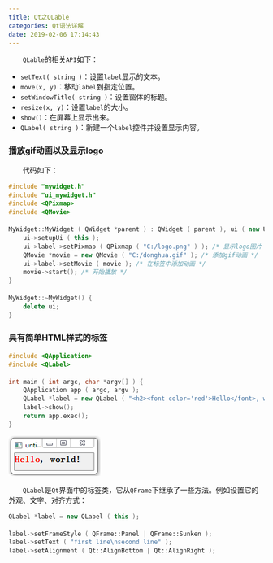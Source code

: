 ```yaml
---
title: Qt之QLable
categories: Qt语法详解
date: 2019-02-06 17:14:43
---
```

&emsp;&emsp;`QLable`的相关`API`如下：<!--more-->

- `setText( string )`：设置`label`显示的文本。
- `move(x, y)`：移动`label`到指定位置。
- `setWindowTitle( string )`：设置窗体的标题。
- `resize(x, y)`：设置`label`的大小。
- `show()`：在屏幕上显示出来。
- `QLabel( string )`：新建一个`label`控件并设置显示内容。

### 播放gif动画以及显示logo

&emsp;&emsp;代码如下：

``` cpp
#include "mywidget.h"
#include "ui_mywidget.h"
#include <QPixmap>
#include <QMovie>

MyWidget::MyWidget ( QWidget *parent ) : QWidget ( parent ), ui ( new Ui::MyWidget ) {
    ui->setupUi ( this );
    ui->label->setPixmap ( QPixmap ( "C:/logo.png" ) ); /* 显示logo图片 */
    QMovie *movie = new QMovie ( "C:/donghua.gif" ); /* 添加gif动画 */
    ui->label->setMovie ( movie ); /* 在标签中添加动画 */
    movie->start(); /* 开始播放 */
}

MyWidget::~MyWidget() {
    delete ui;
}
```

### 具有简单HTML样式的标签

``` cpp
#include <QApplication>
#include <QLabel>

int main ( int argc, char *argv[] ) {
    QApplication app ( argc, argv );
    QLabel *label = new QLabel ( "<h2><font color='red'>Hello</font>, world!<h2>" );
    label->show();
    return app.exec();
}
```

<img src="./Qt之QLable/1.png">

&emsp;&emsp;`QLabel`是`Qt`界面中的标签类，它从`QFrame`下继承了一些方法。例如设置它的外观、文字、对齐方式：

``` cpp
QLabel *label = new QLabel ( this );

label->setFrameStyle ( QFrame::Panel | QFrame::Sunken );
label->setText ( "first line\nsecond line" );
label->setAlignment ( Qt::AlignBottom | Qt::AlignRight );
```
